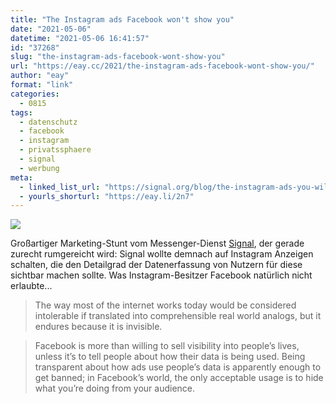 ```yaml
---
title: "The Instagram ads Facebook won't show you"
date: "2021-05-06"
datetime: "2021-05-06 16:41:57"
id: "37268"
slug: "the-instagram-ads-facebook-wont-show-you"
url: "https://eay.cc/2021/the-instagram-ads-facebook-wont-show-you/"
author: "eay"
format: "link"
categories:
  - 0815
tags:
  - datenschutz
  - facebook
  - instagram
  - privatssphaere
  - signal
  - werbung
meta:
  - linked_list_url: "https://signal.org/blog/the-instagram-ads-you-will-never-see/"
  - yourls_shorturl: "https://eay.li/2n7"
---
```


![](https://eay.cc/uploads/2021/signal-instagram-ads.png)

Großartiger Marketing-Stunt vom Messenger-Dienst [Signal](https://signal.org/#signal), der gerade zurecht rumgereicht wird: Signal wollte demnach auf Instagram Anzeigen schalten, die den Detailgrad der Datenerfassung von Nutzern für diese sichtbar machen sollte. Was Instagram-Besitzer Facebook natürlich nicht erlaubte...

> The way most of the internet works today would be considered intolerable if translated into comprehensible real world analogs, but it endures because it is invisible.

> Facebook is more than willing to sell visibility into people’s lives, unless it’s to tell people about how their data is being used. Being transparent about how ads use people’s data is apparently enough to get banned; in Facebook’s world, the only acceptable usage is to hide what you’re doing from your audience.
